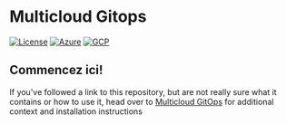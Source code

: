 # Multicloud Gitops

[![License](https://img.shields.io/badge/License-Apache%202.0-blue.svg)](https://opensource.org/licenses/Apache-2.0)
[![Azure](https://img.shields.io/endpoint?url=https%3A%2F%2Fstorage.googleapis.com%2Fhcp-results%2Fmcgitops-azr-ci.json)](https://storage.googleapis.com/hcp-results/mcgitops-azr-ci.json)
[![GCP](https://img.shields.io/endpoint?url=https%3A%2F%2Fstorage.googleapis.com%2Fhcp-results%2Fmcgitops-gcp-ci.json)](https://storage.googleapis.com/hcp-results/mcgitops-gcp-ci.json)

## Commencez ici!

If you've followed a link to this repository, but are not really sure what it contains
or how to use it, head over to [Multicloud GitOps](http://hybrid-cloud-patterns.io/multicloud-gitops/)
for additional context and installation instructions
